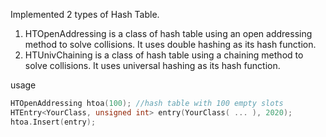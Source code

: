 Implemented 2 types of Hash Table.
1. HTOpenAddressing
   is a class of hash table using an open addressing method to solve collisions.
   It uses double hashing as its hash function.
2. HTUnivChaining
  is a class of hash table using a chaining method to solve collisions.
  It uses universal hashing as its hash function.

usage
```C++
HTOpenAddressing htoa(100); //hash table with 100 empty slots
HTEntry<YourClass, unsigned int> entry(YourClass( ... ), 2020);
htoa.Insert(entry);

```
